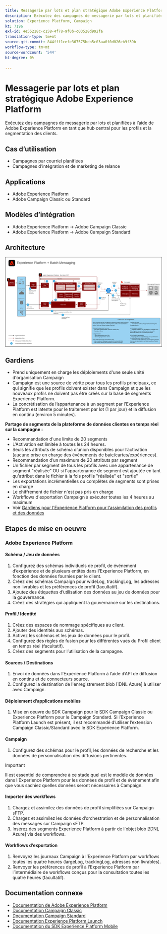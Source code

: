 ```yaml
---
title: Messagerie par lots et plan stratégique Adobe Experience Platform
description: Exécutez des campagnes de messagerie par lots et planifiées à l’aide de Adobe Experience Platform en tant que hub central pour les profils et la segmentation des clients.
solution: Experience Platform, Campaign
kt: 7196
exl-id: 4e55218c-c158-4f78-9f0b-c03528d992fa
translation-type: tm+mt
source-git-commit: 844fff1cefe367575beb5c03aa0f0d026eb9f39b
workflow-type: tm+mt
source-wordcount: '544'
ht-degree: 0%

---
```


# Messagerie par lots et plan stratégique Adobe Experience Platform

Exécutez des campagnes de messagerie par lots et planifiées à l’aide de Adobe Experience Platform en tant que hub central pour les profils et la segmentation des clients.

## Cas d’utilisation

* Campagnes par courriel planifiées
* Campagnes d’intégration et de marketing de relance

## Applications

* Adobe Experience Platform
* Adobe Campaign Classic ou Standard

## Modèles d’intégration

* Adobe Experience Platform → Adobe Campaign Classic
* Adobe Experience Platform → Adobe Campaign Standard

## Architecture

<img src="assets/aepbatch.svg" alt="Architecture de référence pour le scénario de messagerie par lots et de Adobe Experience Platform" style="border:1px solid #4a4a4a" />

## Gardiens

* Prend uniquement en charge les déploiements d&#39;une seule unité d&#39;organisation Campaign
* Campaign est une source de vérité pour tous les profils principaux, ce qui signifie que les profils doivent exister dans Campaign et que les nouveaux profils ne doivent pas être créés sur la base de segments Experience Platform.
* La concrétisation de l’appartenance à un segment par l’Experience Platform est latente pour le traitement par lot (1 par jour) et la diffusion en continu (environ 5 minutes).

**Partage de segments de la plateforme de données clientes en temps réel sur la campagne :**

* Recommandation d&#39;une limite de 20 segments
* L&#39;Activation est limitée à toutes les 24 heures.
* Seuls les attributs de schéma d’union disponibles pour l’activation (aucune prise en charge des événements de baie/cartes/expériences).
* Recommandation d’un maximum de 20 attributs par segment
* Un fichier par segment de tous les profils avec une appartenance de segment &quot;réalisée&quot; OU si l&#39;appartenance de segment est ajoutée en tant qu&#39;attribut dans le fichier à la fois profils &quot;réalisée&quot; et &quot;sortie&quot;
* Les exportations incrémentielles ou complètes de segments sont prises en charge
* Le chiffrement de fichier n&#39;est pas pris en charge
* Workflows d&#39;exportation Campaign à exécuter toutes les 4 heures au maximum
* Voir [Gardiens pour l&#39;Experience Platform pour l&#39;assimilation des profils et des données](https://experienceleague.adobe.com/docs/experience-platform/profile/guardrails.html)

## Etapes de mise en oeuvre

### Adobe Experience Platform

#### Schéma / Jeu de données

1. Configurez des schémas individuels de profil, de événement d’expérience et de plusieurs entités dans l’Experience Platform, en fonction des données fournies par le client.
1. Créez des schémas Campaign pour wideLog, trackingLog, les adresses non livrables et les préférences de profil (facultatif).
1. Ajoutez des étiquettes d’utilisation des données au jeu de données pour la gouvernance.
1. Créez des stratégies qui appliquent la gouvernance sur les destinations.

#### Profil / Identité

1. Créez des espaces de nommage spécifiques au client.
1. Ajouter des identités aux schémas.
1. Activez les schémas et les jeux de données pour le profil.
1. Configurez des règles de fusion pour les différentes vues du Profil client en temps réel (facultatif).
1. Créez des segments pour l’utilisation de la campagne.

#### Sources / Destinations

1. Envoi de données dans l’Experience Platform à l’aide d’API de diffusion en continu et de connecteurs source.
1. Configurez la destination de l&#39;enregistrement blob [!DNL Azure] à utiliser avec Campaign.

#### Déploiement d’applications mobiles

1. Mise en oeuvre du SDK Campaign pour le SDK Campaign Classic ou Experience Platform pour le Campaign Standard. Si l’Experience Platform Launch est présent, il est recommandé d’utiliser l’extension Campaign Classic/Standard avec le SDK Experience Platform.

#### Campaign

1. Configurez des schémas pour le profil, les données de recherche et les données de personnalisation des diffusions pertinentes.

>[!IMPORTANT]
>
>Il est essentiel de comprendre à ce stade quel est le modèle de données dans l&#39;Experience Platform pour les données de profil et de événement afin que vous sachiez quelles données seront nécessaires à Campaign.

#### Importer des workflows

1. Chargez et assimilez des données de profil simplifiées sur Campaign sFTP.
1. Chargez et assimilez les données d’orchestration et de personnalisation des messages sur Campaign sFTP.
1. Insérez des segments Experience Platform à partir de l&#39;objet blob [!DNL Azure] via des workflows.

#### Workflows d’exportation

1. Renvoyez les journaux Campaign à l’Experience Platform par workflows toutes les quatre heures (largeLog, trackingLog, adresses non livrables).
1. Renvoyer les préférences de profil à l’Experience Platform par l’intermédiaire de workflows conçus pour la consultation toutes les quatre heures (facultatif).


## Documentation connexe

* [Documentation de Adobe Experience Platform](https://experienceleague.adobe.com/docs/experience-platform.html?lang=en)
* [Documentation Campaign Classic](https://experienceleague.adobe.com/docs/campaign-classic.html?lang=en)
* [Documentation Campaign Standard](https://experienceleague.adobe.com/docs/campaign-standard.html?lang=en)
* [Documentation Experience Platform Launch](https://experienceleague.adobe.com/docs/launch.html?lang=en)
* [Documentation du SDK Experience Platform Mobile](https://experienceleague.adobe.com/docs/mobile.html?lang=en)
